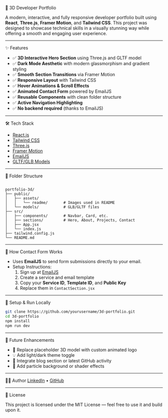 
🚀 3D Developer Portfolio

A modern, interactive, and fully responsive developer portfolio built using **React**, **Three.js**, **Framer Motion**, and **Tailwind CSS**. This project was designed to showcase technical skills in a visually stunning way while offering a smooth and engaging user experience.

---


✨ Features

- ✅ **3D Interactive Hero Section** using Three.js and GLTF model
- ✅ **Dark Mode Aesthetic** with modern glassmorphism and gradient styling
- ✅ **Smooth Section Transitions** via Framer Motion
- ✅ **Responsive Layout** with Tailwind CSS
- ✅ **Hover Animations & Scroll Effects**
- ✅ **Animated Contact Form** powered by EmailJS
- ✅ **Reusable Components** with clean folder structure
- ✅ **Active Navigation Highlighting**
- ✅ **No backend required** (thanks to EmailJS)

---

🛠️ Tech Stack

- [React.js](https://reactjs.org/)
- [Tailwind CSS](https://tailwindcss.com/)
- [Three.js](https://threejs.org/)
- [Framer Motion](https://www.framer.com/motion/)
- [EmailJS](https://www.emailjs.com/)
- [GLTF/GLB Models](https://github.com/KhronosGroup/glTF)

---

📁 Folder Structure

```

portfolio-3d/
├── public/
│   ├── assets/
│   │   └── readme/       # Images used in README
│   └── models/           # GLB/GLTF files
├── src/
│   ├── components/       # Navbar, Card, etc.
│   ├── sections/         # Hero, About, Projects, Contact
│   ├── App.jsx
│   └── index.js
├── tailwind.config.js
└── README.md

````

---

📧 How Contact Form Works

- Uses **EmailJS** to send form submissions directly to your email.
- Setup Instructions:
  1. Sign up at [EmailJS](https://emailjs.com)
  2. Create a service and email template
  3. Copy your **Service ID**, **Template ID**, and **Public Key**
  4. Replace them in `ContactSection.jsx`

---

🔧 Setup & Run Locally

```bash
git clone https://github.com/yourusername/3d-portfolio.git
cd 3d-portfolio
npm install
npm run dev
````

---

🧠 Future Enhancements

* 🌟 Replace placeholder 3D model with custom animated logo
* 💡 Add light/dark theme toggle
* 💬 Integrate blog section or latest GitHub activity
* 🎨 Add particle background or shader effects

---

👨‍💻 Author
[LinkedIn](https://www.linkedin.com/in/haseeb33) • [GitHub](https://github.com/Haseeb-1234)

---

📃 License

This project is licensed under the MIT License — feel free to use it and build upon it.


